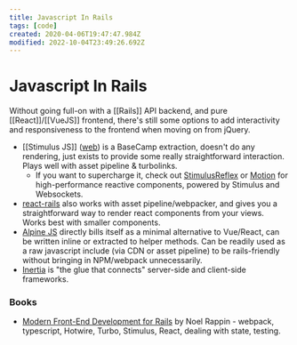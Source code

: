 ```yaml
---
title: Javascript In Rails
tags: [code]
created: 2020-04-06T19:47:47.984Z
modified: 2022-10-04T23:49:26.692Z
---
```


# Javascript In Rails

Without going full-on with a [[Rails]] API backend, and pure [[React]]/[[VueJS]] frontend, there's still some options to add interactivity and responsiveness to the frontend when moving on from jQuery.

- [[Stimulus JS]] ([web](https://stimulusjs.org/)) is a BaseCamp extraction, doesn't do any rendering, just exists to provide some really straightforward interaction. Plays well with asset pipeline & turbolinks.
  - If you want to supercharge it, check out [StimulusReflex](https://github.com/hopsoft/stimulus_reflex) or [Motion](https://github.com/unabridged/motion) for high-performance reactive components, powered by Stimulus and Websockets.
- [react-rails](https://github.com/reactjs/react-rails) also works with asset pipeline/webpacker, and gives you a straightforward way to render react components from your views. Works best with smaller components.
- [Alpine JS](https://github.com/alpinejs/alpine) directly bills itself as a minimal alternative to Vue/React, can be written inline or extracted to helper methods. Can be readily used as a raw javascript include (via CDN or asset pipeline) to be rails-friendly without bringing in NPM/webpack unnecessarily.
- [Inertia](https://inertiajs.com/) is "the glue that connects" server-side and client-side frameworks.

### Books

- [Modern Front-End Development for Rails](https://pragprog.com//titles/nrclient/modern-front-end-development-for-rails/) by Noel Rappin - webpack, typescript, Hotwire, Turbo, Stimulus, React, dealing with state, testing.


